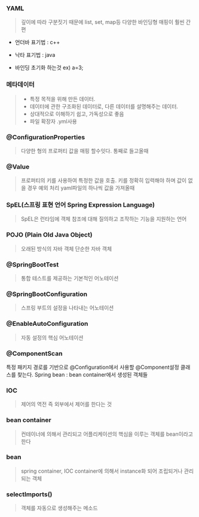 ### YAML  
> 깊이에 따라 구분짓기 때문에 list, set, map등 다양한 바인딩형 매핑이 훨씬 간편

- 언더바 표기법 : c++
- 낙타 표기법 : java

- 바인딩 초기화 하는것 ex) a=3;

### 메타데이터
> - 특정 목적을 위해 만든 데이터.
> - 데이터에 관한 구조화된 데이터로, 다른 데이터를 설명해주는 데이터.
> - 상대적으로 이해하기 쉽고, 가독성으로 좋음
> - 파일 확장자 .yml사용

### @ConfigurationProperties
>다양한 형의 프로퍼티 값을 매핑 할수잇다.
>통째로 들고올때

### @Value
> 프로퍼티의 키를 사용하여 특정한 값을 호출. 키를 정확히 입력해야 하며 값이 없을 경우 예외 처리
yaml파일의 하나씩 값을 가져올때

### SpEL(스프링 표현 언어 Spring Expression Language)
> SpEL은 런타임에 객체 참조에 대해 질의하고 조작하는 기능을 지원하는 언어

### POJO (Plain Old Java Object)
>오래된 방식의 자바 객체
>단순한 자바 객체
### @SpringBootTest
>통합 테스트를 제공하는 기본적인 어노테이션
### @SpringBootConfiguration
>스프링 부트의 설정을 나타내는 어노테이션
### @EnableAutoConfiguration
>자동 설정의 핵심 어노테이션
### @ComponentScan
특정 패키지 경로를 기반으로 @Configuration에서 사용할 @Component설정 클래스를 찾는다.
Spring bean : bean container에서 생성된 객체들

### IOC
>제어의 역전 즉 외부에서 제어를 한다는 것
### bean container
>컨테이너에 의해서 관리되고 어플리케이션의 핵심을 이루는 객체를 bean이라고한다
### bean
>spring container, IOC container에 의해서 instance화 되어 조립되거나 관리되는 객체

### selectImports()
>객체를 자동으로 생성해주는 메소드
